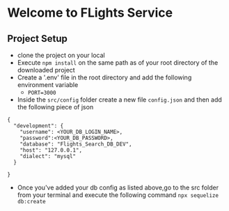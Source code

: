 # Welcome to FLights Service

 ## Project Setup
 - clone the project on your local
 - Execute `npm install` on the same path as of your root directory of the downloaded project
 - Create a '.env' file in the root directory and add the following environment variable
    - `PORT=3000`
- Inside the `src/config` folder create a new file  `config.json` and then add the following piece of json

```
{
  "development": {
    "username": <YOUR_DB_LOGIN_NAME>,
    "password":<YOUR_DB_PASSWORD>,
    "database": "Flights_Search_DB_DEV",
    "host": "127.0.0.1",
    "dialect": "mysql" 
  }
  
}
```
- Once you've added your db config as listed above,go to the src folder from your terminal and execute the following command `npx sequelize db:create`
```